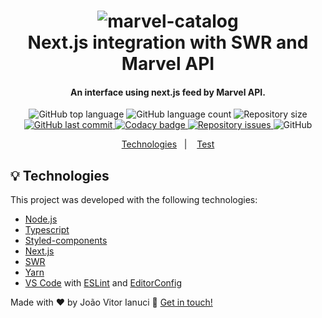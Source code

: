 <h1 align="center">
    <img alt="marvel-catalog" src="https://imgur.com/a/E2KbpGP" />
    <br>
    Next.js integration with SWR and Marvel API
</h1>

<h4 align="center">
  An interface using next.js feed by Marvel API.
</h4>
<p align="center">

  <img alt="GitHub top language" src="https://img.shields.io/github/languages/top/joaoianuci/marvel-catalog.svg">

  <img alt="GitHub language count" src="https://img.shields.io/github/languages/count/joaoianuci/marvel-catalog.svg">

  <img alt="Repository size" src="https://img.shields.io/github/repo-size/joaoianuci/marvel-catalog.svg">
  <a href="https://github.com/joaoianuci/marvel-catalog/commits/master">
    <img alt="GitHub last commit" src="https://img.shields.io/github/last-commit/joaoianuci/marvel-catalog.svg">
  </a>

  <a href="https://app.codacy.com/gh/joaoianuci/marvel-catalog?utm_source=github.com&utm_medium=referral&utm_content=joaoianuci/marvel-catalog&utm_campaign=Badge_Grade_Dashboard">
   <img alt="Codacy badge" src="https://api.codacy.com/project/badge/Grade/214a062e26734d3e80931b211c9d582f">
  </a>

  <a href="https://github.com/joaoianuci/marvel-catalog/issues">
    <img alt="Repository issues" src="https://img.shields.io/github/issues/joaoianuci/marvel-catalog.svg">
  </a>

  <img alt="GitHub" src="https://img.shields.io/github/license/joaoianuci/marvel-catalog.svg">
</p>
<p align="center">
  <a href="#bulb-technologies">Technologies</a>&nbsp;&nbsp;&nbsp;|&nbsp;&nbsp;&nbsp;
  <a href="https://marvel-catalog.vercel.app">Test</a>
</p>

## :bulb: Technologies

This project was developed with the following technologies:

-   [Node.js][nodejs]
-   [Typescript][ts]
-   [Styled-components][styled-components]
-   [Next.js][nextjs]
-   [SWR][swr]
-   [Yarn][yarn]
-   [VS Code][vc] with [ESLint][vceslint] and [EditorConfig][vceditconfig]

Made with ♥ by João Vitor Ianuci :wave: [Get in touch!](https://www.linkedin.com/in/joaoianuci/)

[nodejs]: https://nodejs.org/

[ts]: https://www.typescriptlang.org/

[styled-components]: https://styled-components.com/

[nextjs]: https://nextjs.org/

[swr]: https://swr.vercel.app/

[yarn]: https://yarnpkg.com/

[vc]: https://code.visualstudio.com/

[vceditconfig]: https://marketplace.visualstudio.com/items?itemName=EditorConfig.EditorConfig

[vceslint]: https://marketplace.visualstudio.com/items?itemName=dbaeumer.vscode-eslint
